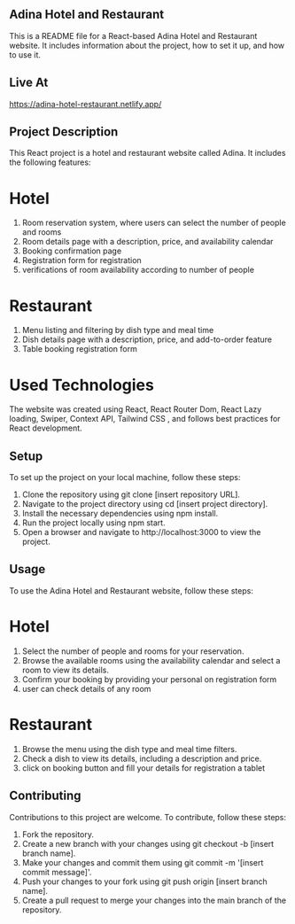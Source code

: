 ## Adina Hotel and Restaurant

This is a README file for a React-based Adina Hotel and Restaurant website. It includes information about the project, how to set it up, and how to use it.

## Live At

https://adina-hotel-restaurant.netlify.app/

## Project Description

This React project is a hotel and restaurant website called Adina. It includes the following features:

# Hotel

1. Room reservation system, where users can select the number of people and rooms
2. Room details page with a description, price, and availability calendar
3. Booking confirmation page
4. Registration form for registration
5. verifications of room availability according to number of people

# Restaurant

1. Menu listing and filtering by dish type and meal time
2. Dish details page with a description, price, and add-to-order feature
3. Table booking registration form

# Used Technologies

The website was created using React, React Router Dom, React Lazy loading, Swiper, Context API, Tailwind CSS , and follows best practices for React development.

## Setup

To set up the project on your local machine, follow these steps:

1. Clone the repository using git clone [insert repository URL].
2. Navigate to the project directory using cd [insert project directory].
3. Install the necessary dependencies using npm install.
4. Run the project locally using npm start.
5. Open a browser and navigate to http://localhost:3000 to view the project.

## Usage

To use the Adina Hotel and Restaurant website, follow these steps:

# Hotel

1. Select the number of people and rooms for your reservation.
2. Browse the available rooms using the availability calendar and select a room to view its details.
3. Confirm your booking by providing your personal on registration form
4. user can check details of any room

# Restaurant

1. Browse the menu using the dish type and meal time filters.
2. Check a dish to view its details, including a description and price.
3. click on booking button and fill your details for registration a tablet

## Contributing

Contributions to this project are welcome. To contribute, follow these steps:

1. Fork the repository.
2. Create a new branch with your changes using git checkout -b [insert branch name].
3. Make your changes and commit them using git commit -m '[insert commit message]'.
4. Push your changes to your fork using git push origin [insert branch name].
5. Create a pull request to merge your changes into the main branch of the repository.
